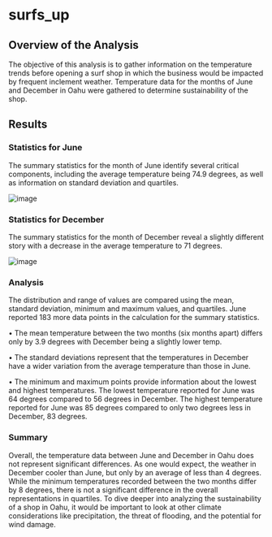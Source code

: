 # surfs_up

## Overview of the Analysis 

The objective of this analysis is to gather information on the temperature trends before opening a surf shop in which the business would be impacted by frequent inclement weather. Temperature data for the months of June and December in Oahu were gathered to determine sustainability of the shop. 

## Results 

### Statistics for June

The summary statistics for the month of June identify several critical components, including the average temperature being 74.9 degrees, as well as information on standard deviation and quartiles.

![image](https://github.com/saraglenn/surfs_up/assets/119461431/f259b03e-8869-4b98-b2c4-f1f5957d64af)

### Statistics for December 

The summary statistics for the month of December reveal a slightly different story with a decrease in the average temperature to 71 degrees. 

![image](https://github.com/saraglenn/surfs_up/assets/119461431/c9a948a4-79e0-4dfd-9378-6bd285cef7d9)

### Analysis 

The distribution and range of values are compared using the mean, standard deviation, minimum and maximum values, and quartiles. June reported 183 more data points in the calculation for the summary statistics. 

•	The mean temperature between the two months (six months apart) differs only by 3.9 degrees with December being a slightly lower temp. 

•	The standard deviations represent that the temperatures in December have a wider variation from the average temperature than those in June. 

•	The minimum and maximum points provide information about the lowest and highest temperatures. The lowest temperature reported for June was 64 degrees compared to 56 degrees in December. The highest temperature reported for June was 85 degrees compared to only two degrees less in December, 83 degrees. 

### Summary 

Overall, the temperature data between June and December in Oahu does not represent significant differences. As one would expect, the weather in December cooler than June, but only by an average of less than 4 degrees. While the minimum temperatures recorded between the two months differ by 8 degrees, there is not a significant difference in the overall representations in quartiles. 
To dive deeper into analyzing the sustainability of a shop in Oahu, it would be important to look at other climate considerations like precipitation, the threat of flooding, and the potential for wind damage.

